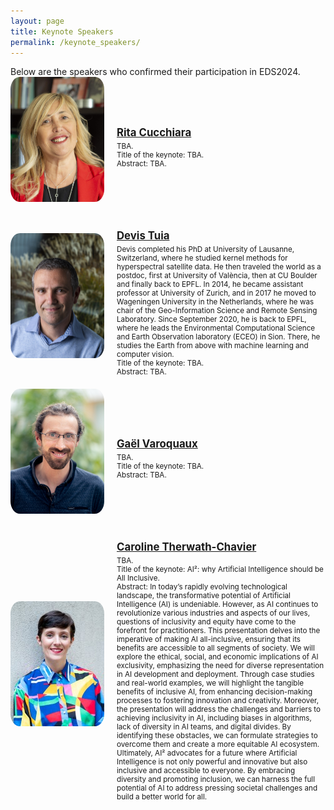 ```yaml
---
layout: page
title: Keynote Speakers
permalink: /keynote_speakers/
---
```


<head>
    <meta charset="UTF-8">
    <meta name="viewport" content="width=device-width, initial-scale=1.0">
    <title>Keynote Speakers</title>
    <style>
        .speaker-container {
            display: flex;
            flex-direction: column;
            align-items: flex-start;
            gap: 20px;
        }
        .speaker {
            display: flex;
            align-items: center;
            gap: 20px;
        }
        .speaker img {
            width: 150px;
            height: 200px;
            border-radius: 10%;
            object-fit: cover;
            vertical-align: middle;
        }
        .speaker-info {
            flex: 1;
        }
        .speaker-info h2 {
            font-size: larger;
            margin-bottom: 5px;
        }
        .speaker-info p {
            margin: 0;
            font-size: smaller;
        }
    </style>
</head>
Below are the speakers who confirmed their participation in EDS2024.

<body>
    <div class="speaker-container">
        <div class="speaker">
            <img src="../assets/images_speakers/rita_cucchiara.jpg" alt="Rita Cucchiara">
            <div class="speaker-info">
                <a href="https://aimagelab.ing.unimore.it/imagelab/person.asp?idpersona=1">
                    <h2>Rita Cucchiara</h2>
                </a>
                <p>TBA.</p>
                <p>Title of the keynote: TBA.</p>
                <p>Abstract: TBA.</p>
            </div>
        </div>
        <div class="speaker">
            <img src="../assets/images_speakers/devis_tuia.jpg" alt="Devis Tuia">
            <div class="speaker-info">
                <a href="https://people.epfl.ch/devis.tuia">
                    <h2>Devis Tuia</h2>
                </a>
                <p>Devis completed his PhD at University of Lausanne, Switzerland, where   he studied kernel methods for hyperspectral satellite data. He then traveled the world as a postdoc, first at University of València, then at CU Boulder and finally back to EPFL. In 2014, he became assistant professor at University of Zurich, and in 2017 he moved to Wageningen University in the Netherlands, where he was chair of the Geo-Information Science and Remote Sensing Laboratory. Since September 2020, he is back to EPFL, where he leads the Environmental Computational Science and Earth Observation laboratory (ECEO) in Sion. There, he studies the Earth from above with machine learning and computer vision.</p>
                <p>Title of the keynote: TBA.</p>
                <p>Abstract: TBA.</p>
            </div>
        </div>
        <div class="speaker">
            <img src="../assets/images_speakers/gael_varoquaux.jpg" alt="Gaël Varoquaux">
            <div class="speaker-info">
                <a href="https://gael-varoquaux.info/">
                    <h2>Gaël Varoquaux</h2>
                </a>
                <p>TBA.</p>
                <p>Title of the keynote: TBA.</p>
                <p>Abstract: TBA.</p>
            </div>
        </div>
        <div class="speaker">
            <img src="../assets/images_speakers/caroline_therwath-chavier.jpeg" alt="Caroline Therwath-Chavier">
            <div class="speaker-info">
                <a href="https://theallyance.one/team">
                    <h2>Caroline Therwath-Chavier</h2>
                </a>
                <p>TBA.</p>
                <p>Title of the keynote: AI²: why Artificial Intelligence should be All Inclusive.</p>
                <p>Abstract: In today’s rapidly evolving technological landscape, the transformative potential of Artificial Intelligence (AI) is undeniable. However, as AI continues to revolutionize various industries and aspects of our lives, questions of inclusivity and equity have come to the forefront for practitioners. This presentation delves into the imperative of making AI all-inclusive, ensuring that its benefits are accessible to all segments of society.
                We will explore the ethical, social, and economic implications of AI exclusivity, emphasizing the need for diverse representation in AI development and deployment. Through case studies and real-world examples, we will highlight the tangible benefits of inclusive AI, from enhancing decision-making processes to fostering innovation and creativity.
                Moreover, the presentation will address the challenges and barriers to achieving inclusivity in AI, including biases in algorithms, lack of diversity in AI teams, and digital divides. By identifying these obstacles, we can formulate strategies to overcome them and create a more equitable AI ecosystem.
Ultimately, AI² advocates for a future where Artificial Intelligence is not only powerful and innovative but also inclusive and accessible to everyone. By embracing diversity and promoting inclusion, we can harness the full potential of AI to address pressing societal challenges and build a better world for all.</p>
            </div>
        </div>
    </div>
</body>